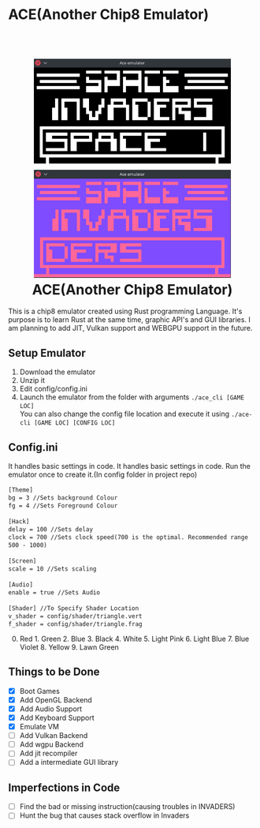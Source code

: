 # ACE(Another Chip8 Emulator)
<h1 align="center">
  <br>
  <img src="https://raw.githubusercontent.com/Sakura0134/Ace-chip8-Emulator/main/assets/ace2.png" alt="ace" width="400">
  <img src="https://raw.githubusercontent.com/Sakura0134/Ace-chip8-Emulator/main/assets/ace.png" alt="ace" width="400">
  <br>
  <b>ACE(Another Chip8 Emulator)</b>
  <br>
</h1>
This is a chip8 emulator created using Rust programming Language. It's purpose is to learn Rust at the same time, graphic API's and GUI libraries. I am planning to add JIT, Vulkan support and WEBGPU support in the future.

## Setup Emulator
1. Download the emulator
2. Unzip it
3. Edit config/config.ini
4. Launch the emulator from the folder with arguments `./ace_cli [GAME LOC]`\
You can also change the config file location and execute it using `./ace-cli [GAME LOC] [CONFIG LOC]`

## Config.ini
It handles basic settings in code. It handles basic settings in code. Run the emulator once to create it.(In config folder in project repo)
```
[Theme]
bg = 3 //Sets background Colour
fg = 4 //Sets Foreground Colour

[Hack]
delay = 100 //Sets delay
clock = 700 //Sets clock speed(700 is the optimal. Recommended range 500 - 1000)

[Screen]
scale = 10 //Sets scaling

[Audio]
enable = true //Sets Audio

[Shader] //To Specify Shader Location
v_shader = config/shader/triangle.vert
f_shader = config/shader/triangle.frag
```

0. Red 1. Green 2. Blue 3. Black 4. White 5. Light Pink 6. Light Blue 7. Blue Violet 8. Yellow 9. Lawn Green


## Things to be Done
- [x] Boot Games
- [x] Add OpenGL Backend
- [x] Add Audio Support
- [x] Add Keyboard Support
- [x] Emulate VM
- [ ] Add Vulkan Backend
- [ ] Add wgpu Backend
- [ ] Add jit recompiler
- [ ] Add a intermediate GUI library

## Imperfections in Code
- [ ] Find the bad or missing instruction(causing troubles in INVADERS)
- [ ] Hunt the bug that causes stack overflow in Invaders
